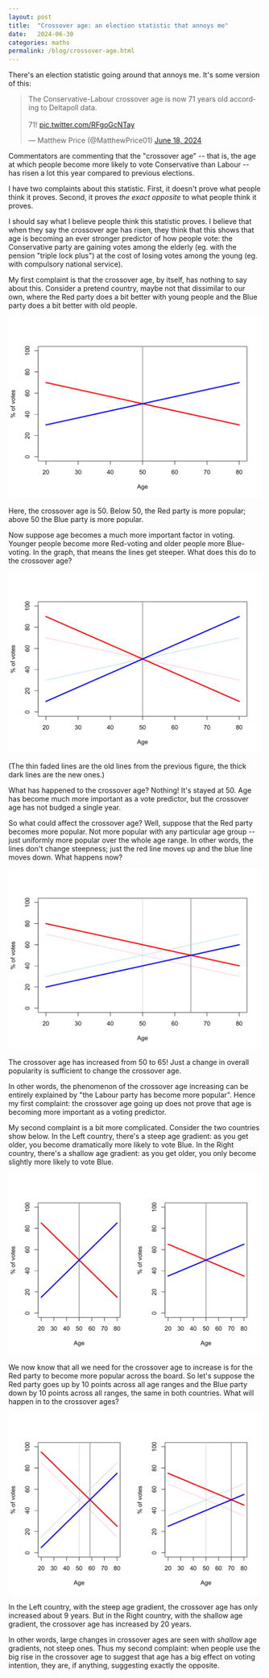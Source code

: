 ```yaml
---
layout: post
title:  "Crossover age: an election statistic that annoys me"
date:   2024-06-30
categories: maths
permalink: /blog/crossover-age.html
---
```


There's an election statistic going around that annoys me. It's some version of this:

<blockquote class="twitter-tweet"><p lang="en" dir="ltr">The Conservative-Labour crossover age is now 71 years old according to Deltapoll data.<br><br>71! <a href="https://t.co/RFgoGcNTay">pic.twitter.com/RFgoGcNTay</a></p>&mdash; Matthew Price (@MatthewPrice01) <a href="https://twitter.com/MatthewPrice01/status/1802947402434740341?ref_src=twsrc%5Etfw">June 18, 2024</a></blockquote> <script async src="https://platform.twitter.com/widgets.js" charset="utf-8"></script>

Commentators are commenting that the "crossover age" -- that is, the age at which people become more likely to vote Conservative than Labour -- has risen a lot this year compared to previous elections.

I have two complaints about this statistic. First, it doesn't prove what people think it proves. Second, it proves *the exact opposite* to what people think it proves.

I should say what I believe people think this statistic proves. I believe that when they say the crossover age has risen, they think that this shows that age is becoming an ever stronger predictor of how people vote: the Conservative party are gaining votes among the elderly (eg. with the pension "triple lock plus") at the cost of losing votes among the young (eg. with compulsory national service).

My first complaint is that the crossover age, by itself, has nothing to say about this. Consider a pretend country, maybe not that dissimilar to our own, where the Red party does a bit better with young people and the Blue party does a bit better with old people.

![](../assets/img/cross1-1.png)

Here, the crossover age is 50. Below 50, the Red party is more popular; above 50 the Blue party is more popular.

Now suppose age becomes a much more important factor in voting. Younger people become more Red-voting and older people more Blue-voting. In the graph, that means the lines get steeper. What does this do to the crossover age?

![](../assets/img/cross2-1.png)

(The thin faded lines are the old lines from the previous figure, the thick dark lines are the new ones.)

What has happened to the crossover age? Nothing! It's stayed at 50. Age has become much more important as a vote predictor, but the crossover age has not budged a single year.

So what could affect the crossover age? Well, suppose that the Red party becomes more popular. Not more popular with any particular age group -- just uniformly more popular over the whole age range. In other words, the lines don't change steepness; just the red line moves up and the blue line moves down. What happens now?

![](../assets/img/cross3-1.png)

The crossover age has increased from 50 to 65! Just a change in overall popularity is sufficient to change the crossover age.

In other words, the phenomenon of the crossover age increasing can be entirely explained by "the Labour party has become more popular". Hence my first complaint: the crossover age going up does not prove that age is becoming more important as a voting predictor.

My second complaint is a bit more complicated. Consider the two countries show below. In the Left country, there's a steep age gradient: as you get older, you become dramatically more likely to vote Blue. In the Right country, there's a shallow age gradient: as you get older, you only become slightly more likely to vote Blue.

![](../assets/img/cross4-1.png)

We now know that all we need for the crossover age to increase is for the Red party to become more popular across the board. So let's suppose the Red party goes up by 10 points across all age ranges and the Blue party down by 10 points across all ranges, the same in both countries. What will happen in to the crossover ages?

![](../assets/img/cross5-1.png)

In the Left country, with the steep age gradient, the crossover age has only increased about 9 years. But in the Right country, with the shallow age gradient, the crossover age has increased by 20 years.

In other words, large changes in crossover ages are seen with *shallow* age gradients, not steep ones. Thus my second complaint: when people use the big rise in the crossover age to suggest that age has a big effect on voting intention, they are, if anything, suggesting exactly the opposite.
